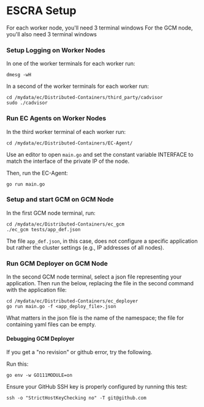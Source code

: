 # ESCRA Setup

For each worker node, you'll need 3 terminal windows
For the GCM node, you'll also need 3 terminal windows

### Setup Logging on Worker Nodes
In one of the worker terminals for each worker run:
```
dmesg -wH
```

In a second of the worker terminals for each worker run:
```
cd /mydata/ec/Distributed-Containers/third_party/cadvisor
sudo ./cadvisor
```

### Run EC Agents on Worker Nodes

In the third worker terminal of each worker run:
```
cd /mydata/ec/Distributed-Containers/EC-Agent/
```

Use an editor to open ```main.go``` and set the constant variable INTERFACE to match the interface of the private IP of the node.

Then, run the EC-Agent:
```
go run main.go 
```

### Setup and start GCM on GCM Node

In the first GCM node terminal, run:
```
cd /mydata/ec/Distributed-Containers/ec_gcm
./ec_gcm tests/app_def.json
```

The file ```app_def.json```, in this case, does not configure a specific application but rather the cluster settings (e.g., IP addresses of all nodes).

### Run GCM Deployer on GCM Node

In the second GCM node terminal, select a json file representing your application. Then run the below, replacing the file in the second command with the application file:
```
cd /mydata/ec/Distributed-Containers/ec_deployer
go run main.go -f <app_deploy_file>.json
```

What matters in the json file is the name of the namespace; the file for containing yaml files can be empty.

#### Debugging GCM Deployer
If you get a "no revision" or github error, try the following.

Run this:
```
go env -w GO111MODULE=on
```

Ensure your GitHub SSH key is properly configured by running this test:
```
ssh -o "StrictHostKeyChecking no" -T git@github.com
```
